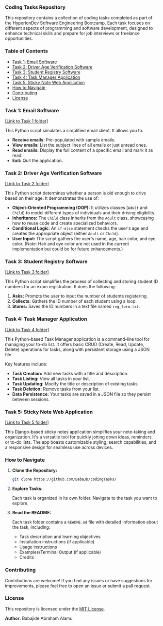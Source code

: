 ### Coding Tasks Repository

This repository contains a collection of coding tasks completed as part of the HyperionDev Software Engineering Bootcamp. Each task focuses on different aspects of programming and software development, designed to enhance technical skills and prepare for job interviews or freelance opportunities.

### Table of Contents

- [Task 1: Email Software](#task-1-email-software)
- [Task 2: Driver Age Verification Software](#task-2-driver-age-verification-software)
- [Task 3: Student Registry Software](#task-3-student-registry-software)
- [Task 4: Task Manager Application](#task-4-task-manager-application)
- [Task 5: Sticky Note Web Application](#task-5-sticky-note-web-application)
- [How to Navigate](#how-to-navigate)
- [Contributing](#contributing)
- [License](#license)

### Task 1: Email Software

[[Link to Task 1 folder]](https://github.com/BabaJD/Email-software.git)

This Python script simulates a simplified email client. It allows you to:

* **Receive emails:** Pre-populated with sample emails.
* **View emails:** List the subject lines of all emails or just unread ones.
* **Read emails:** Display the full content of a specific email and mark it as read.
* **Exit:** Quit the application.

### Task 2: Driver Age Verification Software

[[Link to Task 2 folder]](https://github.com/BabaJD/Driver-age-verification.git)

This Python script determines whether a person is old enough to drive based on their age. It demonstrates the use of:

* **Object-Oriented Programming (OOP):** It utilizes classes (`Adult` and `Child`) to model different types of individuals and their driving eligibility.
* **Inheritance:** The `Child` class inherits from the `Adult` class, showcasing how to reuse code and create specialized behaviors.
* **Conditional Logic:** An `if-else` statement checks the user's age and creates the appropriate object (either `Adult` or `Child`).
* **User Input:** The script gathers the user's name, age, hair color, and eye color. (Note: Hair and eye color are not used in the current implementation but could be for future enhancements.)
  
### Task 3: Student Registry Software

[[Link to Task 3 folder]](https://github.com/BabaJD/Student-Registry.git)

This Python script simplifies the process of collecting and storing student ID numbers for an exam registration. It does the following:

1. **Asks:** Prompts the user to input the number of students registering.
2. **Collects:** Gathers the ID number of each student using a loop.
3. **Stores:** Saves the ID numbers in a text file named `reg_form.txt`.

### Task 4: Task Manager Application

[[Link to Task 4 folder]](https://github.com/BabaJD/Task-Manager-Software.git)

This Python-based Task Manager application is a command-line tool for managing your to-do list. It offers basic CRUD (Create, Read, Update, Delete) operations for tasks, along with persistent storage using a JSON file.

Key features include:

* **Task Creation:** Add new tasks with a title and description.
* **Task Listing:** View all tasks in your list.
* **Task Updating:** Modify the title or description of existing tasks.
* **Task Deletion:** Remove tasks from your list.
* **Data Persistence:** Your tasks are saved in a JSON file so they persist between sessions.

### Task 5: Sticky Note Web Application

[[Link to Task 5 folder]](https://github.com/BabaJD/Sticky-Notes.git)

This Django-based sticky notes application simplifies your note-taking and organization. It's a versatile tool for quickly jotting down ideas, reminders, or to-do lists. The app boasts customizable styling, search capabilities, and a responsive design for seamless use across devices.

### How to Navigate

1. **Clone the Repository:**

   ```bash
   git clone https://github.com/BabaJD/codingTasks/
   ```

2. **Explore Tasks:**

   Each task is organized in its own folder. Navigate to the task you want to explore.

3. **Read the README:**

   Each task folder contains a `README.md` file with detailed information about the task, including:

   *   Task description and learning objectives
   *   Installation instructions (if applicable)
   *   Usage instructions
   *   Examples/Terminal Output (if applicable)
   *   Credits

### Contributing

Contributions are welcome! If you find any issues or have suggestions for improvements, please feel free to open an issue or submit a pull request.

### License

This repository is licensed under the [MIT License](LICENSE).

**Author:** Babajide Abraham Alamu
